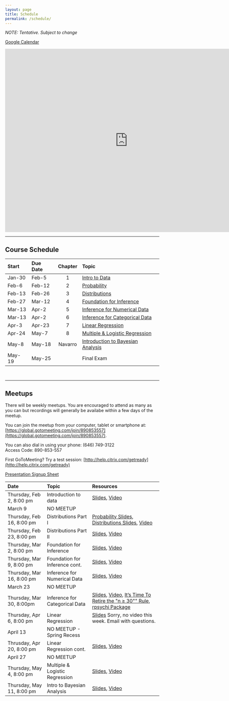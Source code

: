 ```yaml
---
layout: page
title: Schedule
permalink: /schedule/
---
```


*NOTE: Tentative. Subject to change*  

[Google Calendar](https://calendar.google.com/calendar/embed?src=tgjr6cg7ipnhovuq49hm1koudc%40group.calendar.google.com&ctz=America/New_York)

<iframe src="https://calendar.google.com/calendar/embed?src=tgjr6cg7ipnhovuq49hm1koudc%40group.calendar.google.com&ctz=America/New_York" style="border: 0" width="800" height="600" frameborder="0" scrolling="no"></iframe>

<br />

________________________________________________________________________________

## Course Schedule

Start  | Due Date | Chapter | Topic                              
:------|:---------|:-------:|:-----------------------------------
Jan-30 | Feb-5    | 1       | [Intro to Data](/pages/chapter1)
Feb-6  | Feb-12   | 2       | [Probability](/pages/chapter2)
Feb-13 | Feb-26   | 3       | [Distributions](/pages/chapter3)
Feb-27 | Mar-12   | 4       | [Foundation for Inference](/pages/chapter4)
Mar-13 | Apr-2    | 5       | [Inference for Numerical Data](/pages/chapter5)
Mar-13 | Apr-2    | 6       | [Inference for Categorical Data](/pages/chapter6)
Apr-3  | Apr-23   | 7       | [Linear Regression](/pages/chapter7)
Apr-24 | May-7    | 8       | [Multiple & Logistic Regression](/pages/chapter8)
May-8  | May-18   | Navarro | [Introduction to Bayesian Analysis](/pages/chapter9)
May-19 | May-25   |         | Final Exam

<br />


________________________________________________________________________________

## Meetups

There will be weekly meetups. You are encouraged to attend as many as you can but recordings will generally be availabe within a few days of the meetup.

You can join the meetup from your computer, tablet or smartphone at: [https://global.gotomeeting.com/join/890853557](https://global.gotomeeting.com/join/890853557).

You can also dial in using your phone: (646) 749-3122  
Access Code: 890-853-557

First GoToMeeting? Try a test session: [http://help.citrix.com/getready](http://help.citrix.com/getready)

[Presentation Signup Sheet](https://docs.google.com/spreadsheets/d/1geFxr-A0nlhmG36Bd2ftIdYdCZauJJ5xz-Ykq6qI6-M/edit?usp=sharing)



Date                      | Topic                           | Resources |
:-------------------------|:--------------------------------|:----------|
Thursday, Feb 2, 8:00 pm  | Introduction to data            | [Slides](/slides/2017-02-02-Intro_to_Course.html), [Video](https://youtu.be/TEHy3Hyaz5Q)
March 9                   | NO MEETUP                       | 
Thursday, Feb 16, 8:00 pm | Distributions Part I            | [Probability Slides](/slides/2017-02-16-Probability.html), [Distributions Slides](/slides/2017-02-16-Distributions.html), [Video](https://youtu.be/WrWeAfuFb3s)
Thursday, Feb 23, 8:00 pm | Distributions Part II           | [Slides](/slides/2017-02-23-Distributions2.html), [Video](https://youtu.be/KOQHMHNYpf8)
Thursday, Mar 2, 8:00 pm  | Foundation for Inference        | [Slides](/slides/2017-03-02-Foundation_for_Inference.html), [Video](https://youtu.be/RPz1FZqKDlo)
Thursday, Mar 9, 8:00 pm  | Foundation for Inference cont.  | [Slides](/slides/2017-03-09-Foundation_for_Inference2.html), [Video](https://youtu.be/IC4k51iPTGI)
Thursday, Mar 16, 8:00 pm | Inference for Numerical Data    | [Slides](/slides/2017-03-16-Inference_for_Numerical_Data.html), [Video](https://youtu.be/vYRyiNjLw6c)
March 23                  | NO MEETUP                       | 
Thursday, Mar 30, 8:00pm  | Inference for Categorical Data  | [Slides](/slides/2017-03-30-Inference_for_Categorical_Data.html), [Video](https://youtu.be/Znx90ScssPM), [It’s Time To Retire the "n ≥ 30"" Rule](https://78462f86-a-3bb57111-s-sites.googlegroups.com/a/timhesterberg.net/www/articles/JSM08-n30.pdf?attachauth=ANoY7co8kdoQ-uRVgyqlkLU8gSIPTeCbrZXEZrIiA2ejErFsgu55hOCt4ez0lHLfcQcLF1V_RNNFQAVE5rTnhfh56DoDiKH1JE20AZd5a8ZWYA9VfczdAd0_nnnADcrPM7uWpDM4GRtuor2fkNbz8kqSIeXQBARIFk9jizr23EDss-12nqPgVtzdvLhQkuzDV7LMU1mMHQG0U7Fv959t_c5zMbj5REW3aQ%3D%3D&attredirects=0), [rpsychi Package](https://cran.r-project.org/web/packages/rpsychi/index.html)
Thursday, Apr 6, 8:00 pm  | Linear Regression               | [Slides](/slides/2017-04-06-Linear_Regression.html) Sorry, no video this week. Email with questions.
April 13                  | NO MEETUP - Spring Recess       |
Thrusday, Apr 20, 8:00 pm | Linear Regression cont.         | [Slides](/slides/2017-04-06-Linear_Regression2.html), [Video](https://youtu.be/3oqkY9OIBA4)
April 27                  | NO MEETUP                       |
Thursday, May 4, 8:00 pm  | Multiple & Logistic Regression  | [Slides](/slides/2017-05-04-Multiple_Regression.html), [Video](https://youtu.be/US78sM4diDE)
Thursday, May 11, 8:00 pm | Intro to Bayesian Analysis      | [Slides](/slides/2017-05-11Bayesian_Analysis.html), [Video](https://youtu.be/-0x8sqLSsKY)

